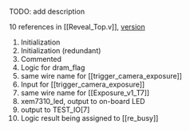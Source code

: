 TODO: add description

10 references in [[Reveal_Top.v]], [version](https://github.com/ISMLImageSensors/REVEAL_T6/tree/71c2e81875e4e5bbef3239ee94c98196a206f2c4/src)
1. Initialization
2. Initialization (redundant)
3. Commented
4. Logic for dram_flag
5. same wire name for [[trigger_camera_exposure]]
6. Input for [[trigger_camera_exposure]]
7. same wire name for [[Exposure_v1_T7]]
8. xem7310_led, output to on-board LED
9. output to TEST_IO\[7\]
10. Logic result being assigned to [[re_busy]]

